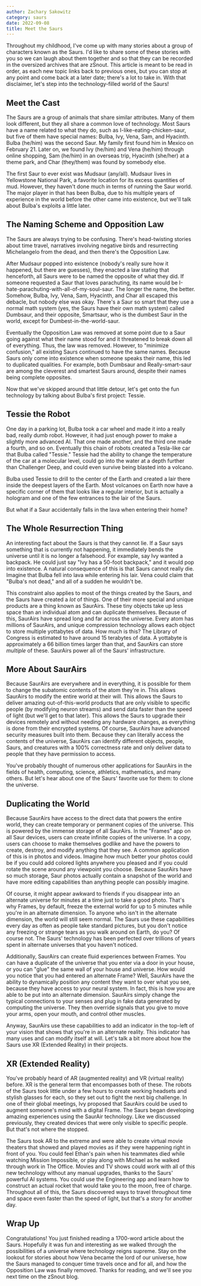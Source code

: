 ```yaml
---
author: Zachary Sakowitz
category: saurs
date: 2022-09-08
title: Meet the Saurs
---
```


Throughout my childhood, I've come up with many stories about a group of
characters known as the Saurs. I'd like to share some of these stories with you
so we can laugh about them together and so that they can be recorded in the
oversized archives that are zSnout. This article is meant to be read in order,
as each new topic links back to previous ones, but you can stop at any point and
come back at a later date; there's a lot to take in. With that disclaimer, let's
step into the technology-filled world of the Saurs!

## Meet the Cast

The Saurs are a group of animals that share similar attributes. Many of them
look different, but they all share a common love of technology. Most Saurs have
a name related to what they do, such as I-like-eating-chicken-saur, but five of
them have special names: Bulba, Ivy, Vena, Sam, and Hyacinth. Bulba (he/him) was
the second Saur. My family first found him in Mexico on February 21. Later on,
we found Ivy (he/him) and Vena (he/him) through online shopping, Sam (he/him) in
an overseas trip, Hyacinth (she/her) at a theme park, and Char (they/them) was
found by somebody else.

The first Saur to ever exist was Mudsaur (any/all). Mudsaur lives in Yellowstone
National Park, a favorite location for its excess quantities of mud. However,
they haven't done much in terms of running the Saur world. The major player in
that has been Bulba, due to his multiple years of experience in the world before
the other came into existence, but we'll talk about Bulba's exploits a little
later.

## The Naming Scheme and Opposition Law

The Saurs are always trying to be confusing. There's head-twisting stories about
time travel, narratives involving negative birds and resurrecting Michelangelo
from the dead, and then there's the Opposition Law.

After Mudsaur popped into existence (nobody's really sure how it happened, but
there are guesses), they enacted a law stating that henceforth, all Saurs were
to be named the opposite of what they did. If someone requested a Saur that
loves parachuting, its name would be
I-hate-parachuting-with-all-of-my-soul-saur. The longer the name, the better.
Somehow, Bulba, Ivy, Vena, Sam, Hyacinth, and Char all escaped this debacle, but
nobody else was okay. There's a Saur so smart that they use a normal math system
(yes, the Saurs have their own math system) called Dumbsaur, and their opposite,
Smartsaur, who is the dumbest Saur in the world, except for
Dumbest-in-the-world-saur.

Eventually the Opposition Law was removed at some point due to a Saur going
against what their name stood for and it threatened to break down all of
everything. Thus, the law was removed. However, to "minimize confusion," all
existing Saurs continued to have the same names. Because Saurs only come into
existence when someone speaks their name, this led to duplicated qualities. For
example, both Dumbsaur and Really-smart-saur are among the cleverest and
smartest Saurs around, despite their names being complete opposites.

Now that we've skipped around that little detour, let's get onto the fun
technology by talking about Bulba's first project: Tessie.

## Tessie the Robot

One day in a parking lot, Bulba took a car wheel and made it into a really bad,
really dumb robot. However, it had just enough power to make a slightly more
advanced AI. That one made another, and the third one made a fourth, and so on.
Eventually this chain of robots created a Tesla-like car that Bulba called
"Tessie." Tessie had the ability to change the temperature of the car at a
molecular level, could go into the water at a depth further than Challenger
Deep, and could even survive being blasted into a volcano.

Bulba used Tessie to drill to the center of the Earth and created a lair there
inside the deepest layers of the Earth. Most volcanoes on Earth now have a
specific corner of them that looks like a regular interior, but is actually a
hologram and one of the few entrances to the lair of the Saurs.

But what if a Saur accidentally falls in the lava when entering their home?

## The Whole Resurrection Thing

An interesting fact about the Saurs is that they cannot lie. If a Saur says
something that is currently not happening, it immediately bends the universe
until it is no longer a falsehood. For example, say Ivy wanted a backpack. He
could just say "Ivy has a 50-foot backpack," and it would pop into existence. A
natural consequence of this is that Saurs cannot really die. Imagine that Bulba
fell into lava while entering his lair. Vena could claim that "Bulba's not
dead," and all of a sudden he wouldn't be.

This constraint also applies to most of the things created by the Saurs, and the
Saurs have created a _lot_ of things. One of their more special and unique
products are a thing known as SaurAirs. These tiny objects take up less space
than an individual atom and can duplicate themselves. Because of this, SaurAirs
have spread long and far across the universe. Every atom has millions of
SaurAirs, and unique compression technology allows each object to store multiple
yottabytes of data. How much is this? The Library of Congress is estimated to
have around 15 terabytes of data. A yottabyte is approximately a 66 billion
times larger than that, and SaurAirs can store _multiple_ of these. SaurAirs
power all of the Saurs' infrastructure.

## More About SaurAirs

Because SaurAirs are everywhere and in everything, it is possible for them to
change the subatomic contents of the atom they're in. This allows SaurAirs to
modify the entire world at their will. This allows the Saurs to deliver amazing
out-of-this-world products that are only visible to specific people (by
modifying neuron streams) and send data faster than the speed of light (but
we'll get to that later). This allows the Saurs to upgrade their devices
remotely and without needing any hardware changes, as everything is done from
their encrypted systems. Of course, SaurAirs have advanced security measures
built into them. Because they can literally access the contents of the universe,
SaurAirs can identify different objects, people, Saurs, and creatures with a
100% correctness rate and only deliver data to people that they have permission
to access.

You've probably thought of numerous other applications for SaurAirs in the
fields of health, computing, science, athletics, mathematics, and many others.
But let's hear about one of the Saurs' favorite use for them: to clone the
universe.

## Duplicating the World

Because SaurAirs have access to the direct data that powers the entire world,
they can create temporary or permanent copies of the universe. This is powered
by the immense storage of all SaurAirs. In the "Frames" app on all Saur devices,
users can create infinite copies of the universe. In a copy, users can choose to
make themselves godlike and have the powers to create, destroy, and modify
anything that they see. A common application of this is in photos and videos.
Imagine how much better your photos could be if you could add colored lights
anywhere you pleased and if you could rotate the scene around any viewpoint you
choose. Because SaurAirs have so much storage, Saur photos actually contain a
snapshot of the world and have more editing capabilities than anything people
can possibly imagine.

Of course, it might appear awkward to friends if you disappear into an alternate
universe for minutes at a time just to take a good photo. That's why Frames, by
default, freeze the external world for up to 5 minutes while you're in an
alternate dimension. To anyone who isn't in the alternate dimension, the world
will still seem normal. The Saurs use these capabilities every day as often as
people take standard pictures, but you don't notice any freezing or strange
tears as you walk around on Earth, do you? Of course not. The Saurs' technology
has been perfected over trillions of years spent in alternate universes that you
haven't noticed.

Additionally, SaurAirs can create fluid experiences between Frames. You can have
a duplicate of the universe that you enter via a door in your house, or you can
"glue" the same wall of your house and universe. How would you notice that you
had entered an alternate Frame? Well, SaurAirs have the ability to dynamically
position any content they want to over what you see, because they have access to
your neural system. In fact, this is how you are able to be put into an
alternate dimension. SaurAirs simply change the typical connections to your
senses and plug in fake data generated by computing the universe. They then
override signals that you give to move your arms, open your mouth, and control
other muscles.

Anyway, SaurAirs use these capabilities to add an indicator in the top-left of
your vision that shows that you're in an alternate reality. This indicator has
many uses and can modify itself at will. Let's talk a bit more about how the
Saurs use XR (Extended Reality) in their projects.

## XR (Extended Reality)

You've probably heard of AR (augmented reality) and VR (virtual reality) before.
XR is the general term that encompasses both of these. The robots of the Saurs
took little under a few hours to create working headsets and stylish glasses for
each, so they set out to fight the next big challenge. In one of their global
meetings, Ivy proposed that SaurAirs could be used to augment someone's mind
with a digital Frame. The Saurs began developing amazing experiences using the
SaurAir technology. Like we discussed previously, they created devices that were
only visible to specific people. But that's not where the stopped.

The Saurs took AR to the extreme and were able to create virtual movie theaters
that showed and played movies as if they were happening right in front of you.
You could feel Ethan's pain when his teammates died while watching Mission
Impossible, or play along with Michael as he walked through work in The Office.
Movies and TV shows could work with all of this new technology without any
manual upgrades, thanks to the Saurs' powerful AI systems. You could use the
Engineering app and learn how to construct an actual rocket that would take you
to the moon, free of charge. Throughout all of this, the Saurs discovered ways
to travel throughout time and space even faster than the speed of light, but
that's a story for another day.

## Wrap Up

Congratulations! You just finished reading a 1700-word article about the Saurs.
Hopefully it was fun and interesting as we walked through the possibilities of a
universe where technology reigns supreme. Stay on the lookout for stories about
how Vena became the lord of our universe, how the Saurs managed to conquer time
travels once and for all, and how the Opposition Law was finally removed. Thanks
for reading, and we'll see you next time on the zSnout blog.
